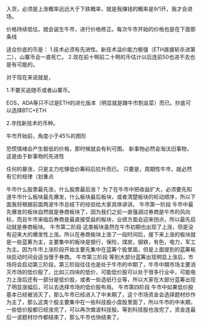 入货，必须是上涨概率远远大于下跌概率，就是我赚钱的概率是9/1开，我才会进场。

价格持续低估，就会诞生牛市，进行价格修正。每次牛市开始的价格也是在下面那条线

适合抄底的币是：
1.技术必须有先进性。新技术溢价能力极强（ETH直接斩杀进第二），山寨币会一直死亡。
2.现在前十啊前二十啊的币估计以后连前50也进不去也是有可能的。

对于现在来说就是，

1.不要买追随币或者山寨币。

EOS，ADA等只不过是ETH的进化版本（明显就是蹭牛市割韭菜）而已。抄底可以选择BTC+ETH

2.寻找新技术的币种。

牛市开始前，角度小于45%的图形

恐慌情绪会产生极低的价格，那时候就会有利可图。
新事物必然会淘汰旧事物，这是由于新事物的先进性

任何的暴涨，只是主力吃够低价筹码后拉升而已。
只要是，周期性牛市，就必然有它的规律（划重点

牛市什么股票最先涨，什么股票最后涨？
为了在牛市中把收益扩大，必须要先知道牛市什么板块最先爆发，什么板块最后板块，或者清楚板块的轮动顺序，所以下面我将根据前面两波牛市总结下的经验给大家具体讲讲。
牛市第一阶段
牛市中最先爆发的板块自然就是券商板块了，因为我们之前一直强调过券商是牛市的风向标，而且牛市来临后券商是最直接受益的板块，业绩方面会迎来拐点，所以最先启动就是券商板块。
牛市第二阶段
这类板块虽然在牛市初期也出现了上涨，但是没有迎来大的爆发性上涨。所以在券商板块上涨了一段时间后，接下来上涨的板块就是一些蓝筹为主，主要集中的板块是银行，保险，煤炭，钢铁，有色，电力，军工为主。因为牛市上涨阶段开始主要先集中在蓝筹个股里面，但是上面提到的蓝筹板块启动时间会适当慢于券商。
牛市第三阶段
等到大部分蓝筹出现明显上涨后，市场将会启动第三阶段，第三阶段往往也是处于牛市的中期了，牛市中期市场主要消灭市场的低价股了，比如三四块的低价，可能低价股可以处于很多行业中，可能电力上涨后还有一部分是低价股，或者一些造纸行业等，所以大家在大部分蓝筹出现了明显涨幅后，可以去选择市场的低价股布局。
牛市第四阶段
牛市中如果低价股基本已经被消灭了，那么牛市已经进入了中末期了，这个市场资金会选择题材炒作为主了，那么这类个股主要集中在一些科技股小盘股里面了，所以牛市的中末期，一些低价股都已经涨完了，可以再次做波科技股。等到科技股也涨完了，资金连最后一波题材炒作都结束了，那么牛市也快结束了。





